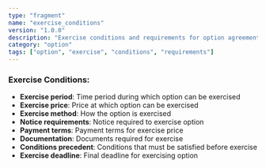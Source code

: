 ```yaml
---
type: "fragment"
name: "exercise_conditions"
version: "1.0.0"
description: "Exercise conditions and requirements for option agreements"
category: "option"
tags: ["option", "exercise", "conditions", "requirements"]
---
```


### Exercise Conditions:
- **Exercise period**: Time period during which option can be exercised
- **Exercise price**: Price at which option can be exercised
- **Exercise method**: How the option is exercised
- **Notice requirements**: Notice required to exercise option
- **Payment terms**: Payment terms for exercise price
- **Documentation**: Documents required for exercise
- **Conditions precedent**: Conditions that must be satisfied before exercise
- **Exercise deadline**: Final deadline for exercising option
